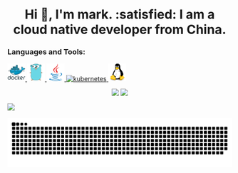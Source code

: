 <h1 align="center">Hi 👋, I'm mark. :satisfied: I am a cloud native developer from China. </h1>

<h3 align="left">Languages and Tools:</h3>
<p align="left"> <a href="https://www.docker.com/" target="_blank" rel="noreferrer"> <img src="https://raw.githubusercontent.com/devicons/devicon/master/icons/docker/docker-original-wordmark.svg" alt="docker" width="40" height="40"/> </a> <a href="https://golang.org" target="_blank" rel="noreferrer"> <img src="https://raw.githubusercontent.com/devicons/devicon/master/icons/go/go-original.svg" alt="go" width="40" height="40"/> </a> <a href="https://www.java.com" target="_blank" rel="noreferrer"> <img src="https://raw.githubusercontent.com/devicons/devicon/master/icons/java/java-original.svg" alt="java" width="40" height="40"/> </a> <a href="https://kubernetes.io" target="_blank" rel="noreferrer"> <img src="https://www.vectorlogo.zone/logos/kubernetes/kubernetes-icon.svg" alt="kubernetes" width="40" height="40"/> </a> <a href="https://www.linux.org/" target="_blank" rel="noreferrer"> <img src="https://raw.githubusercontent.com/devicons/devicon/master/icons/linux/linux-original.svg" alt="linux" width="40" height="40"/> </a> </p>

<p align = "center">
  <img src = "https://github-readme-stats.vercel.app/api?username=mark8s&show_icons=true&theme=tokyonight">
  <img src = "https://github-readme-stats.vercel.app/api/top-langs/?username=mark8s&show_icons=true&theme=radical&layout=compact">
</p>

![](https://komarev.com/ghpvc/?username=mark8s)

![亮色](https://github.com/mark8s/gihubSNK/blob/output/github-contribution-grid-snake.svg#gh-light-mode-only)
